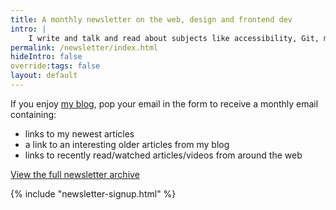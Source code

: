 ```yaml
---
title: A monthly newsletter on the web, design and frontend dev
intro: |
    I write and talk and read about subjects like accessibility, Git, minimalist design, CSS, and Apple software. Once a month, I'll share this with you!
permalink: /newsletter/index.html
hideIntro: false
override:tags: false
layout: default
---
```


If you enjoy [my blog](/blog/), pop your email in the form to receive a monthly email containing:

- links to my newest articles
- a link to an interesting older articles from my blog
- links to recently read/watched articles/videos from around the web

[View the full newsletter archive](/newsletter/archive)

{% include "newsletter-signup.html" %}
